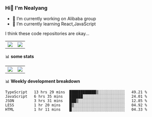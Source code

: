### Hi👋 I'm Nealyang

- 🔭 I’m currently working on Alibaba group
- 🌱 I’m currently learning React,JavaScript


I think these code repositories are okay...

<table>
  <tbody>
    <tr>
      <td>
        <a href="https://github.com/Nealyang/React-Express-Blog-Demo">
          <img align="center" src="https://github-readme-stats.vercel.app/api/pin/?username=Nealyang&repo=React-Express-Blog-Demo&theme=chartreuse-dark" />
        </a>
      </td>
       <td>
        <a href="https://github.com/Nealyang/PersonalBlog">
          <img align="center" src="https://github-readme-stats.vercel.app/api/pin/?username=Nealyang&repo=PersonalBlog&theme=chartreuse-dark" />
        </a>
      </td>
    </tr>
  </tbody>
</table>

📊 **some stats**


<table>
  <tbody>
    <tr>
      <td>
          <img align="center" src="https://github-readme-stats.vercel.app/api?username=Nealyang&theme=chartreuse-dark&show_icons=true" />
      </td>
       <td>
          <img align="center" src="https://github-readme-stats.vercel.app/api/top-langs/?username=Nealyang&theme=chartreuse-dark" />
      </td>
    </tr>
  </tbody>
</table>

📊 **Weekly development breakdown**

<!--START_SECTION:waka-->
```text
TypeScript   13 hrs 29 mins  ████████████▒░░░░░░░░░░░░   49.21 % 
JavaScript   6 hrs 35 mins   ██████░░░░░░░░░░░░░░░░░░░   24.01 % 
JSON         3 hrs 31 mins   ███▒░░░░░░░░░░░░░░░░░░░░░   12.85 % 
LESS         1 hr 20 mins    █▒░░░░░░░░░░░░░░░░░░░░░░░   04.92 % 
HTML         1 hr 11 mins    █░░░░░░░░░░░░░░░░░░░░░░░░   04.33 % 
```
<!--END_SECTION:waka-->
